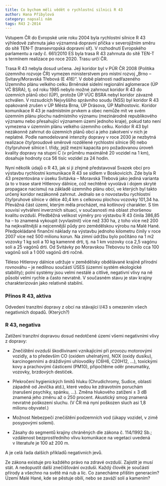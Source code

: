 ```yaml
---
title: Co bychom měli vědět o rychlostní silnici R 43
author: Hana Přibylová
category: napsali nám
tags: R43 2-2014
---
```


Vstupem ČR do Evropské unie roku 2004 byla rychlostní silnice R 43 výhledově zahrnuta jako významná dopravní příčka v severojižním směru do sítě TEN-T (transevropská dopravní síť).
V rozhodnutí Evropského parlamentu a rady č. 661/2010 ES byla trasa R 43 zahrnuta do sítě TEN-T s termínem realizace po roce 2020. Trasu určí ČR.

Trasa R 43 nebyla dosud určena. Její koridor byl v PÚR ČR 2008 (Politika územního rozvoje ČR) vymezen ministerstvem pro místní rozvoj „Brno – Svitavy/Moravská Třebová (E 416)“.
V době platnosti nadřazeného Územního plánu velkého celku Brněnské sídelní regionální aglomerace (ÚP VČ BSRA), tj. od roku 1985 nebylo možné zahrnout koridor R 43 do územních plánů obcí (ÚP), protože ÚP VÚC BSRA nebyl koridor závazně schválen.
V rozsudcích Nejvyššího správního soudu (NSS) byl koridor R 43 opakovaně zrušen v ÚP Města Brna, ÚP Drásova, ÚP Malhostovic. Koridor komunikace R 43 je nadmístním prvkem a obec nemůže mít ve svém územním plánu plochu nadmístního významu (mezinárodně republikového významu nebo přesahující významem území jednoho kraje), pokud tato není vymezena v územním plánu velkého územního celku. Koridor R 43 byl nezákonně zahrnut do územních plánů obcí a jeho zakotvení v nich je neplatné. Podle namodelované intenzity dopravy v roce 2030 je nezbytná realizace čtyřproudově směrově rozdělené rychlostní silnice (R) nebo čtyřpruhové silnice I. třídy, jejíž mezní kapacita pro požadovanou úroveň kvality dopravy na stupni C (v průměru maximálně 20 vozidel na 1 km), dosahuje hodnoty cca 56 tisíc vozidel za 24 hodin.

Nyní několik údajů o R 43, jak si ji zřejmě představoval Svazek obcí pro výstavbu rychlostní komunikace R 43 se sídlem v Boskovicích. Zde byla R 43 prezentována v úseku Svitávka – Moravská Třebová jako jediná varianta (a to v trase staré Hitlerovy dálnice, což nechtěně vyvolává i dojem skryté propagace nacismu) na základě územního plánu obcí, ve kterých byl takto určený koridor nezákonně zahrnut. Jednalo se o novostavbu rychlostní čtyřpruhové silnice v délce 40,4 km s celkovou plochou vozovky 101,34 ha.
Převážná část území, kterým měla procházet, má kotlinový charakter. S tím souvisí vytváření inverzních situací, v současnosti má oblast zhoršenou kvalitu ovzduší. 
Předběžná velikost výměry pro výstavbu R 43 činila 386,85 ha – to znamená vykoupit (vyvlastnit) více než 330 ha, z toho více než 200 ha nejkvalitnější a nejcennější půdy pro zemědělskou výrobu na Malé Hané. Předpokládané finanční náklady na výstavbu jednoho kilometru činily v roce 2007 více než 500 milionu korun. Na zimní údržbu bylo počítáno na 1 m2 vozovky 1 kg soli a 10 kg kamenné drti, tj. na 1 km vozovky cca 2,5 vagónu soli a 25 vagónů drti. Od Svitávky po Moravskou Třebovou to činilo cca 100 vagónů soli a 1 000 vagónů drti ročně. 

Těleso Hitlerovy dálnice udržuje v zemědělsky obdělávané krajině přírodní rovnováhu – je nedílnou součástí ÚSES (územní systém ekologické stability); polní systémy jsou velmi nestálé a citlivé, negativní vlivy na ně působí velmi rychle a často nevratně. V současném stavu je stav krajiny charakterizován jako relativně stabilní.

### Přínos R 43, aktiva

Odvedení tranzitní dopravy z obcí na stávající I/43 s omezením všech negativních dopadů. (Kterých?)

### R 43, negativa

Zatížení tranzitní dopravou dosud nedotčené území všemi negativními vlivy z dopravy:

- Znečištění ovzduší škodlivinami vznikajícími při provozu motorovými vozidly, a to především CO (oxidem uhelnatým), NOX (oxidy dusíku), karcinogenními a dráždivými uhlovodíky (C6H6, C20H12, …), toxickými kovy a prachovými částicemi (PM10), připočtěme oděr pneumatiky, vozovky, brzdových destiček.

- Překročení hygienických limitů hluku (Chrudichromy, Sudice, oblasti západně od Jevíčka atd.), které vedou ke zdravotním poruchám (narušení psychiky, spánku, …). Změna hlukového zatížení ± 3 dB znamená jeho změnu až o 250 procent. Akustický smog znamená nevratné poškození sluchu. (V ČR má nyní poškozen sluch asi 1,8 milionu obyvatel.)

- Možnost Nebezpečí znečištění podzemních vod (úkapy vozidel, v zimě posypovými solemi).

- Zásahy do segmentů krajiny chráněných dle zákona č. 114/1992 Sb.; vzdálenost bezprostředního vlivu komunikace na vegetaci uvedená v literatuře je 100 až 200 m.

A je celá řada dalších příkladů negativních jevů.

Ze zákona existuje pro každého právo na zdravé ovzduší. Zajistit je musí stát. A nedopustit další znečišťování ovzduší.
Každý člověk je součástí přírody a všechno na světě má rub a líc. Co zanecháme příštím generacím? Území Malé Hané, kde se pěstuje obilí, nebo se zaváží solí a kamením?